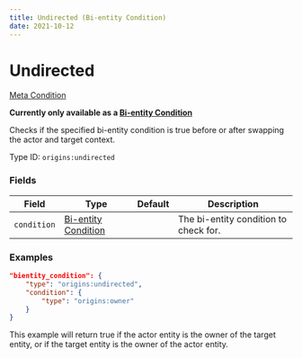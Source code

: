 ```yaml
---
title: Undirected (Bi-entity Condition)
date: 2021-10-12
---
```

# Undirected

[Meta Condition](../meta_conditions.md)

**Currently only available as a [Bi-entity Condition](../bientity_conditions.md)**

Checks if the specified bi-entity condition is true before or after swapping the actor and target context.

Type ID: `origins:undirected`

### Fields

Field | Type | Default | Description
------|------|---------|-------------
`condition` | [Bi-entity Condition](../bientity_conditions.md) | | The bi-entity condition to check for.

### Examples
```json
"bientity_condition": {
	"type": "origins:undirected",
	"condition": {
		"type": "origins:owner"
	}
}
```
This example will return true if the actor entity is the owner of the target entity, or if the target entity is the owner of the actor entity.
